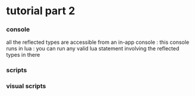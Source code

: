 # tutorial part 2

### console
all the reflected types are accessible from an in-app console :
this console runs in lua : you can run any valid lua statement involving the reflected types in there


### scripts
### visual scripts
